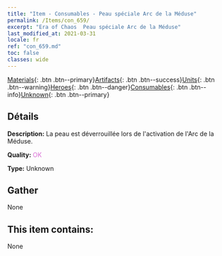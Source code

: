 ```yaml
---
title: "Item - Consumables - Peau spéciale Arc de la Méduse"
permalink: /Items/con_659/
excerpt: "Era of Chaos  Peau spéciale Arc de la Méduse"
last_modified_at: 2021-03-31
locale: fr
ref: "con_659.md"
toc: false
classes: wide
---
```

 [Materials](/fr/Items/){: .btn .btn--primary}[Artifacts](/fr/Items/Artifacts/){: .btn .btn--success}[Units](/fr/Items/Units/){: .btn .btn--warning}[Heroes](/fr/Items/Heroes/){: .btn .btn--danger}[Consumables](/fr/Items/Consumables/){: .btn .btn--info}[Unknown](/fr/Items/Unknown/){: .btn .btn--primary}

## Détails
 **Description:** La peau est déverrouillée lors de l'activation de l'Arc de la Méduse.

 **Quality:** <span style="color: #DA70D6">OK</span>

 **Type:** Unknown

## Gather

  None

## This item contains:

  None

